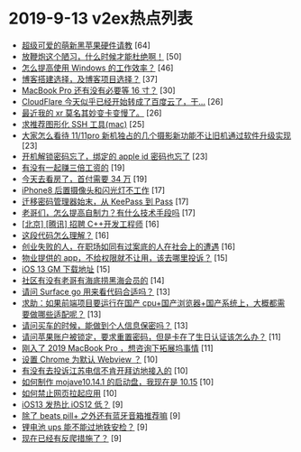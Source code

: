# 2019-9-13 v2ex热点列表

+ [超级可爱的萌新黑苹果硬件请教](https://www.v2ex.com/t/600631#reply64) [64]
+ [放鞭炮这个陋习，什么时候才能杜绝啊！](https://www.v2ex.com/t/600673#reply50) [50]
+ [怎么提高使用 Windows 的工作效率？](https://www.v2ex.com/t/600634#reply46) [46]
+ [博客搭建选择，及博客项目选择？](https://www.v2ex.com/t/600581#reply37) [37]
+ [MacBook Pro 还有没有必要等 16 寸？](https://www.v2ex.com/t/600662#reply30) [30]
+ [CloudFlare 今天似乎已经开始转成了百度云了，干...](https://www.v2ex.com/t/600609#reply26) [26]
+ [最近我的 xr 莫名其妙变卡变慢了。](https://www.v2ex.com/t/600620#reply26) [26]
+ [求推荐图形化 SSH 工具(mac)](https://www.v2ex.com/t/600616#reply25) [25]
+ [大家怎么看待 11/11pro 新机独占的几个摄影新功能不让旧机通过软件升级实现](https://www.v2ex.com/t/600592#reply23) [23]
+ [开机解锁密码忘了，绑定的 apple id 密码也忘了](https://www.v2ex.com/t/600604#reply23) [23]
+ [有没有一起赚三倍工资的](https://www.v2ex.com/t/600593#reply19) [19]
+ [今天去看房了，首付需要 34 万](https://www.v2ex.com/t/600639#reply19) [19]
+ [iPhone8 后置摄像头和闪光灯不工作](https://www.v2ex.com/t/600580#reply17) [17]
+ [迁移密码管理器始末，从 KeePass 到 Pass](https://www.v2ex.com/t/600617#reply17) [17]
+ [老哥们，怎么提高自制力？有什么技术手段吗](https://www.v2ex.com/t/600685#reply17) [17]
+ [[北京] [腾讯] 招聘 C++开发工程师](https://www.v2ex.com/t/600589#reply16) [16]
+ [这段代码怎么理解？](https://www.v2ex.com/t/600605#reply16) [16]
+ [创业失败的人，在职场如同有过案底的人在社会上的遭遇](https://www.v2ex.com/t/600610#reply16) [16]
+ [物业提供的 app，不给权限就不让用，该去哪里投诉？](https://www.v2ex.com/t/600588#reply15) [15]
+ [iOS 13 GM 下载地址](https://www.v2ex.com/t/600573#reply15) [15]
+ [社区有没有老哥有海底捞黑海会员的](https://www.v2ex.com/t/600579#reply14) [14]
+ [请问 Surface go 用来看代码合适吗？](https://www.v2ex.com/t/600607#reply13) [13]
+ [求助：如果前端项目要运行在国产 cpu+国产浏览器+国产系统上，大概都需要做哪些适配呢？](https://www.v2ex.com/t/600670#reply13) [13]
+ [请问买车的时候，能做到个人信息保密吗？](https://www.v2ex.com/t/600574#reply13) [13]
+ [请问苹果账户被锁定，要求重置密码，但是卡在了生日认证该怎么办？](https://www.v2ex.com/t/600654#reply11) [11]
+ [刚入了 2019 MacBook Pro ，想咨询下拓展坞事情](https://www.v2ex.com/t/600657#reply11) [11]
+ [设置 Chrome 为默认 Webview ？](https://www.v2ex.com/t/600601#reply10) [10]
+ [有没有去投诉江苏电信不肯开拜访地接入的](https://www.v2ex.com/t/600603#reply10) [10]
+ [如何制作 mojave10.14.1 的启动盘，我现在是 10.15](https://www.v2ex.com/t/600613#reply10) [10]
+ [如何禁止网页拉起应用](https://www.v2ex.com/t/600677#reply10) [10]
+ [iOS13 发热比 iOS12 低？](https://www.v2ex.com/t/600587#reply9) [9]
+ [除了 beats pill+ 之外还有蓝牙音箱推荐嘛](https://www.v2ex.com/t/600652#reply9) [9]
+ [锂电池 ups 能不能过地铁安检？](https://www.v2ex.com/t/600669#reply9) [9]
+ [现在已经有反爬措施了？](https://www.v2ex.com/t/600691#reply9) [9]
